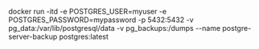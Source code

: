 docker run -itd -e POSTGRES_USER=myuser -e POSTGRES_PASSWORD=mypassword -p 5432:5432 -v pg_data:/var/lib/postgresql/data -v pg_backups:/dumps --name postgre-server-backup postgres:latest
